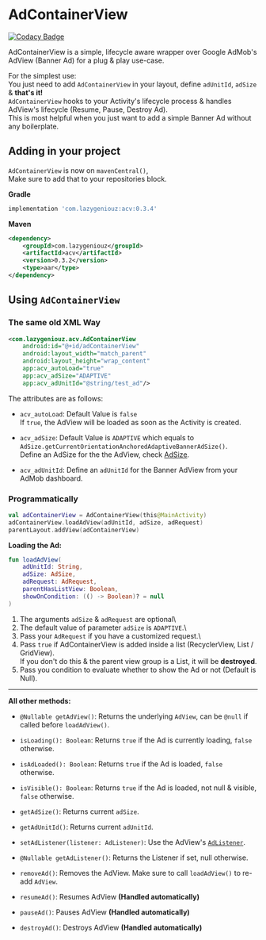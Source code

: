 # AdContainerView

[![Codacy Badge](https://api.codacy.com/project/badge/Grade/685458c0953f4dd0b84956383b491f29)](https://app.codacy.com/gh/ItzNotABug/AdContainerView?utm_source=github.com&utm_medium=referral&utm_content=ItzNotABug/AdContainerView&utm_campaign=Badge_Grade_Settings)

AdContainerView is a simple, lifecycle aware wrapper over Google AdMob's AdView (Banner Ad) for a plug & play use-case.

For the simplest use:\
You just need to add `AdContainerView` in your layout, define `adUnitId`, `adSize` & **that's it!**\
`AdContainerView` hooks to your Activity's lifecycle process & handles AdView's lifecycle (Resume, Pause, Destroy Ad).\
This is most helpful when you just want to add a simple Banner Ad without any boilerplate.

## Adding in your project
`AdContainerView` is now on `mavenCentral()`,\
Make sure to add that to your repositories block.

**Gradle**
```gradle
implementation 'com.lazygeniouz:acv:0.3.4'
```
**Maven**
```xml
<dependency>
    <groupId>com.lazygeniouz</groupId>
    <artifactId>acv</artifactId>
    <version>0.3.2</version>
    <type>aar</type>
</dependency>
```

## Using `AdContainerView`
### The same old XML Way
```xml
<com.lazygeniouz.acv.AdContainerView 
    android:id="@+id/adContainerView"
    android:layout_width="match_parent"
    android:layout_height="wrap_content"
    app:acv_autoLoad="true"
    app:acv_adSize="ADAPTIVE"
    app:acv_adUnitId="@string/test_ad"/>
```
The attributes are as follows:
*   `acv_autoLoad`: Default Value is `false`\
    If `true`, the AdView will be loaded as soon as the Activity is created.

*   `acv_adSize`: Default Value is `ADAPTIVE` which equals to `AdSize.getCurrentOrientationAnchoredAdaptiveBannerAdSize()`.\
    Define an AdSize for the the AdView, check [AdSize](https://developers.google.com/android/reference/com/google/android/gms/ads/AdSize#field-summary).

*   `acv_adUnitId`: Define an `adUnitId` for the Banner AdView from your AdMob dashboard.

### Programmatically
```kotlin
val adContainerView = AdContainerView(this@MainActivity)
adContainerView.loadAdView(adUnitId, adSize, adRequest)
parentLayout.addView(adContainerView)
```
**Loading the Ad:**
```kotlin
fun loadAdView(
    adUnitId: String,
    adSize: AdSize,
    adRequest: AdRequest,
    parentHasListView: Boolean,
    showOnCondition: (() -> Boolean)? = null
)
```
1. The arguments `adSize` & `adRequest` are optional\
2. The default value of parameter `adSize` is `ADAPTIVE`.\
3. Pass your `AdRequest` if you have a customized request.\
4. Pass `true` if AdContainerView is added inside a list (RecyclerView, List / GridView).\
   If you don't do this & the parent view group is a List, it will be **destroyed**.
6. Pass you condition to evaluate whether to show the Ad or not (Default is Null).

---
**All other methods:**

* `@Nullable getAdView()`: Returns the underlying `AdView`, can be `@null` if called before `loadAdView()`.

* `isLoading(): Boolean`: Returns `true` if the Ad is currently loading, `false` otherwise.

* `isAdLoaded(): Boolean`: Returns `true` if the Ad is loaded, `false` otherwise.

* `isVisible(): Boolean`: Returns `true` if the Ad is loaded, not null & visible, `false` otherwise.

* `getAdSize()`: Returns current `adSize`.

* `getAdUnitId()`: Returns current `adUnitId`.

* `setAdListener(listener: AdListener)`: Use the AdView's [`AdListener`](https://developers.google.com/android/reference/com/google/android/gms/ads/AdListener).

* `@Nullable getAdListener()`: Returns the Listener if set, null otherwise.

* `removeAd()`: Removes the AdView. Make sure to call `loadAdView()` to re-add `AdView`.

* `resumeAd()`: Resumes AdView **(Handled automatically)**

* `pauseAd()`: Pauses AdView **(Handled automatically)**

* `destroyAd()`: Destroys AdView **(Handled automatically)**
